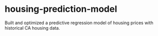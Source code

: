 # housing-prediction-model
 Built and optimized a predictive regression model of housing prices with historical CA housing data.
